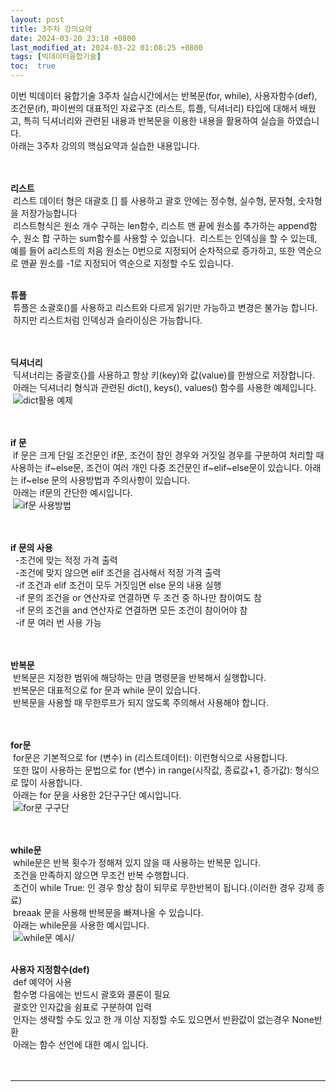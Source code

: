 ```yaml
---
layout: post
title: 3주차 강의요약
date: 2024-03-20 23:18 +0800
last_modified_at: 2024-03-22 01:08:25 +0800
tags: [빅데이터융합기술]
toc:  true
---
```



이번 빅데이터 융합기술 3주차 실습시간에서는 반복문(for, while), 사용자함수(def), 조건문(if), 파이썬의 대표적인 자료구조 (리스트, 튜플, 딕셔너리) 타입에 대해서 배웠고, 특히 딕셔너리와 관련된 내용과 반복문을 이용한 내용을 활용하여 실습을 하였습니다.\
아래는 3주차 강의의 핵심요약과 실습한 내용입니다.\
<br/> 
<br/> 

**리스트**\
&nbsp;리스트 데이터 형은 대괄호 [] 를 사용하고 괄호 안에는 정수형, 실수형, 문자형, 숫자형을 저장가능합니다\
&nbsp;리스트형식은 원소 개수 구하는 len함수, 리스트 맨 끝에 원소를 추가하는 append함수, 원소 합 구하는 sum함수를 사용할 수 있습니다.
&nbsp;리스트는 인덱싱을 할 수 있는데, 예를 들어 a리스트의 처음 원소는 0번으로 지정되어 순차적으로 증가하고, 또한 역순으로 맨끝 원소를 -1로 지정되어 역순으로 지정할 수도 있습니다.
<br/> 
<br/>

**튜플**\
&nbsp;튜플은 소괄호()를 사용하고 리스트와 다르게 읽기만 가능하고 변경은 불가능 합니다.\
&nbsp;하지만 리스트처럼 인덱싱과 슬라이싱은 가능합니다.\
<br/> 
<br/>

**딕셔너리**\
&nbsp;딕셔너리는 중괄호{}를 사용하고 항상 키(key)와 값(value)를 한쌍으로 저장합니다.\
&nbsp;아래는 딕셔너리 형식과 관련된 dict(), keys(), values() 함수를 사용한 예제입니다.\
&nbsp;![dict활용 예제](https://github.com/j-s-eee/j-s-eee/assets/163078421/e5816fa1-5a3f-4f46-a835-8f79188dfdea)\
<br/> 
<br/>

**if 문**\
&nbsp;if 문은 크게 단일 조건문인 if문, 조건이 참인 경우와 거짓일 경우를 구분하여 처리할 때  사용하는 if~else문, 조건이 여러 개인 다중 조건문인 if~elif~else문이 있습니다. 아래는  if~else 문의 사용방법과 주의사항이 있습니다.\
&nbsp;아래는 if문의 간단한 예시입니다.\
&nbsp;![if문 사용방법](https://github.com/j-s-eee/j-s-eee/assets/163078421/1998ca44-a632-49af-9063-9a68e0795da0)\
<br/> 
<br/> 


**if 문의 사용**\
&nbsp;&nbsp;-조건에 맞는 적정 가격 출력\
&nbsp;&nbsp;-조건에 맞지 않으면 elif 조건을 검사해서 적정 가격 출력\
&nbsp;&nbsp;-if 조건과 elif 조건이 모두 거짓임면 else 문의 내용 실행\
&nbsp;&nbsp;-if 문의 조건을 or 연산자로 연결하면 두 조건 중 하나만 참이여도 참\
&nbsp;&nbsp;-if 문의 조건을 and 연산자로 연결하면 모든 조건이 참이어야 참\
&nbsp;&nbsp;-if 문 여러 번 사용 가능\
<br/> 
<br/> 

**반복문**\
&nbsp;반복문은 지정한 범위에 해당하는 만큼 명령문을 반복해서 실행합니다.\
&nbsp;반복문은 대표적으로 for 문과 while 문이 있습니다.\
&nbsp;반복문을 사용할 때 무한루프가 되지 않도록 주의해서 사용해야 합니다.\
<br/> 
<br/> 


**for문**\
&nbsp;for문은 기본적으로  for (변수) in (리스트데이터): 이런형식으로 사용합니다.\
&nbsp;또한 많이 사용하는 문법으로 for (변수) in range(시작값, 종료값+1, 증가값): 형식으로 많이 사용합니다.\
&nbsp;아래는 for 문을 사용한 2단구구단 예시입니다.\
&nbsp;![for문 구구단](https://github.com/j-s-eee/j-s-eee/assets/163078421/ff7f393c-b54e-46a8-9d0f-93f2a322adb8)\
<br/> 
<br/> 


**while문**\
&nbsp;while문은 반복 횟수가 정해져 있지 않을 때 사용하는 반복문 입니다.\
&nbsp;조건을 만족하지 않으면 무조건 반복 수행합니다.\
&nbsp;조건이 while True: 인 경우 항상 참이 되무로 무한반복이 됩니다.(이러한 경우 강제 종료)\
&nbsp;breaak 문을 사용해 반복문을 빠져나올 수 있습니다.\
&nbsp;아래는 while문을 사용한 예시입니다.\
&nbsp;![while문 예시](https://github.com/j-s-eee/j-s-eee/assets/163078421/29188751-33e4-4af5-9a03-d4fa9da33fe7)/
<br/> 
<br/> 

**사용자 지정함수(def)**\
&nbsp;def 예약어 사용\
&nbsp;함수명 다음에는 반드시 괄호와 콜론이 필요\
&nbsp;괄호안 인자값을 쉼표로 구분하여 입력\
&nbsp;인자는 생략할 수도 있고 한 개 이상 지정할 수도 있으면서 반환값이 없는경우 None반환\
&nbsp;아래는 함수 선언에 대한 예시 입니다.\
<br/> 
<br/> 



 


 





-----

